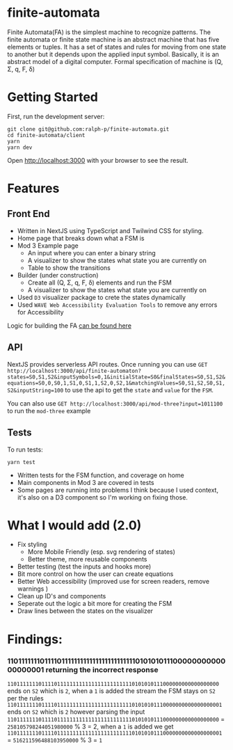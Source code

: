 # finite-automata
Finite Automata(FA) is the simplest machine to recognize patterns. The finite automata or finite state machine is an abstract machine that has five elements or tuples. It has a set of states and rules for moving from one state to another but it depends upon the applied input symbol. Basically, it is an abstract model of a digital computer.
Formal specification of machine is (Q, Σ, q, F, δ) 
# Getting Started

First, run the development server:

```
git clone git@github.com:ralph-p/finite-automata.git
cd finite-automata/client
yarn
yarn dev
```

Open [http://localhost:3000](http://localhost:3000) with your browser to see the result.
# Features
## Front End
- Written in NextJS using TypeScript and Twilwind CSS for styling. 
- Home page that breaks down what a FSM is
- Mod 3 Example page
    - An input where you can enter a binary string
    - A visualizer to show the states what state you are currently on
    - Table to show the transitions
- Builder (under construction)
    - Create all (Q, Σ, q, F, δ)  elements and run the FSM
    - A visualizer to show the states what state you are currently on 
- Used `D3` visualizer package to crete the states dynamically
- Used `WAVE Web Accessibility Evaluation Tools` to remove any errors for Accessibility

Logic for building the FA [can be found here](https://github.com/ralph-p/finite-automata/blob/main/client/constants/finite-automata.ts#L3-L65)
## API
NextJS provides serverless API routes. 
Once running you can use `GET http://localhost:3000/api/finite-automaton?states=S0,S1,S2&inputSymbols=0,1&initialState=S0&finalStates=S0,S1,S2&equations=S0,0,S0,1,S1,0,S1,1,S2,0,S2,1&matchingValues=S0,S1,S2,S0,S1,S2&inputString=100` to use the api to get the `state` and `value` for the `FSM`. 

You can also use `GET http://localhost:3000/api/mod-three?input=1011100` to run the `mod-three` example
## Tests
To run tests:
```
yarn test
```
- Written tests for the FSM function, and coverage on home
- Main components in Mod 3 are covered in tests
- Some pages are running into problems I think because I used context, it's also on a D3 component so I'm working on fixing those. 
# What I would add (2.0)
- Fix styling 
    - More Mobile Friendly (esp. svg rendering of states)
    - Better theme, more reusable components   
- Better testing (test the inputs and hooks more)
- Bit more control on how the user can create equations
- Better Web accessibility (improved use for screen readers, remove warnings )
- Clean up ID's and components
- Seperate out the logic a bit more for creating the FSM
- Draw lines between the states on the visualizer
# Findings:

### 110111111101111011111111111111111111111101010101110000000000000000001 returning the incorrect response

`11011111110111101111111111111111111111110101010111000000000000000000` ends on `S2` which is `2`, when a `1` is added the stream the FSM stays on `S2` per the rules `110111111101111011111111111111111111111101010101110000000000000000001` ends on `S2` which is `2` however parsing the input `11011111110111101111111111111111111111110101010111000000000000000000` = `258105798244051980000` % 3 = 2, when a `1` is added we get `110111111101111011111111111111111111111101010101110000000000000000001` = `516211596488103950000` % 3 = `1`